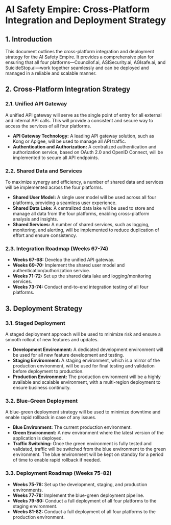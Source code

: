 # AI Safety Empire: Cross-Platform Integration and Deployment Strategy

## 1. Introduction

This document outlines the cross-platform integration and deployment strategy for the AI Safety Empire. It provides a comprehensive plan for ensuring that all four platforms—Councilof.ai, ASISecurity.ai, AGIsafe.ai, and SuicideStop.ai—work together seamlessly and can be deployed and managed in a reliable and scalable manner.

## 2. Cross-Platform Integration Strategy

### 2.1. Unified API Gateway

A unified API gateway will serve as the single point of entry for all external and internal API calls. This will provide a consistent and secure way to access the services of all four platforms.

*   **API Gateway Technology:** A leading API gateway solution, such as Kong or Apigee, will be used to manage all API traffic.
*   **Authentication and Authorization:** A centralized authentication and authorization service, based on OAuth 2.0 and OpenID Connect, will be implemented to secure all API endpoints.

### 2.2. Shared Data and Services

To maximize synergy and efficiency, a number of shared data and services will be implemented across the four platforms.

*   **Shared User Model:** A single user model will be used across all four platforms, providing a seamless user experience.
*   **Shared Data Lake:** A centralized data lake will be used to store and manage all data from the four platforms, enabling cross-platform analysis and insights.
*   **Shared Services:** A number of shared services, such as logging, monitoring, and alerting, will be implemented to reduce duplication of effort and ensure consistency.

### 2.3. Integration Roadmap (Weeks 67-74)

*   **Weeks 67-68:** Develop the unified API gateway.
*   **Weeks 69-70:** Implement the shared user model and authentication/authorization service.
*   **Weeks 71-72:** Set up the shared data lake and logging/monitoring services.
*   **Weeks 73-74:** Conduct end-to-end integration testing of all four platforms.

## 3. Deployment Strategy

### 3.1. Staged Deployment

A staged deployment approach will be used to minimize risk and ensure a smooth rollout of new features and updates.

*   **Development Environment:** A dedicated development environment will be used for all new feature development and testing.
*   **Staging Environment:** A staging environment, which is a mirror of the production environment, will be used for final testing and validation before deployment to production.
*   **Production Environment:** The production environment will be a highly available and scalable environment, with a multi-region deployment to ensure business continuity.

### 3.2. Blue-Green Deployment

A blue-green deployment strategy will be used to minimize downtime and enable rapid rollback in case of any issues.

*   **Blue Environment:** The current production environment.
*   **Green Environment:** A new environment where the latest version of the application is deployed.
*   **Traffic Switching:** Once the green environment is fully tested and validated, traffic will be switched from the blue environment to the green environment. The blue environment will be kept on standby for a period of time to enable rapid rollback if needed.

### 3.3. Deployment Roadmap (Weeks 75-82)

*   **Weeks 75-76:** Set up the development, staging, and production environments.
*   **Weeks 77-78:** Implement the blue-green deployment pipeline.
*   **Weeks 79-80:** Conduct a full deployment of all four platforms to the staging environment.
*   **Weeks 81-82:** Conduct a full deployment of all four platforms to the production environment.


